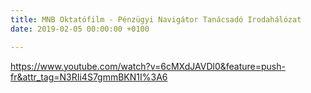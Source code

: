 ```yaml
---
title: MNB Oktatófilm - Pénzügyi Navigátor Tanácsadó Irodahálózat
date: 2019-02-05 00:00:00 +0100

---
```

https://www.youtube.com/watch?v=6cMXdJAVDl0&feature=push-fr&attr_tag=N3RIi4S7gmmBKN1I%3A6